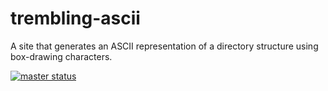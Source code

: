 # trembling-ascii
A site that generates an ASCII representation of a directory structure using box-drawing characters.

[![master status](https://circleci.com/gh/gla3dr/trembling-ascii/tree/master.svg?style=shield&circle-token=405699aa84bdec99d320a479f87107a5773578b1)](https://circleci.com/gh/gla3dr/trembling-ascii)
